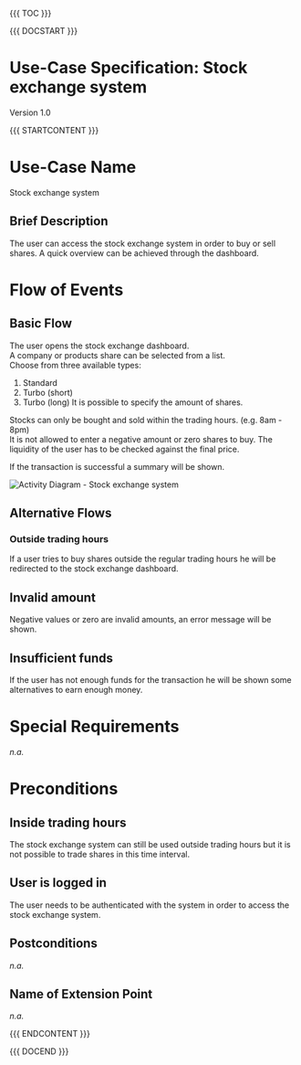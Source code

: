 {{{ TOC }}}


{{{ DOCSTART }}}

# Use-Case Specification: Stock exchange system

Version 1.0

{{{ STARTCONTENT }}}

# Use-Case Name 
Stock exchange system
## 	Brief Description
The user can access the stock exchange system in order to buy or sell shares.
A quick overview can be achieved through the dashboard.

# Flow of Events
## 	Basic Flow
The user opens the stock exchange dashboard.  
A company or products share can be selected from a list.  
Choose from three available types:  
1. Standard  
2. Turbo (short)  
3. Turbo (long)
It is possible to specify the amount of shares.

Stocks can only be bought and sold within the trading hours. (e.g. 8am - 8pm)  
It is not allowed to enter a negative amount or zero shares to buy.
The liquidity of the user has to be checked against the final price.

If the transaction is successful a summary will be shown.

![Activity Diagram - Stock exchange system](http://blog.broking.club/wp-content/uploads/2014/10/Activity-Diagram-Stock-Exchange-System.png)

## 	Alternative Flows
### Outside trading hours
If a user tries to buy shares outside the regular trading hours he will be redirected to the stock exchange dashboard.

## Invalid amount
Negative values or zero are invalid amounts, an error message will be shown.

## Insufficient funds
If the user has not enough funds for the transaction he will be shown some alternatives to earn enough money.

# Special Requirements
*n.a.*

# Preconditions
## Inside trading hours
The stock exchange system can still be used outside trading hours but it is not possible to trade shares in this time interval.

## User is logged in
The user needs to be authenticated with the system in order to access the stock exchange system.

## Postconditions
*n.a.*

## 	Name of Extension Point
*n.a.*

{{{ ENDCONTENT }}}

{{{ DOCEND }}}




